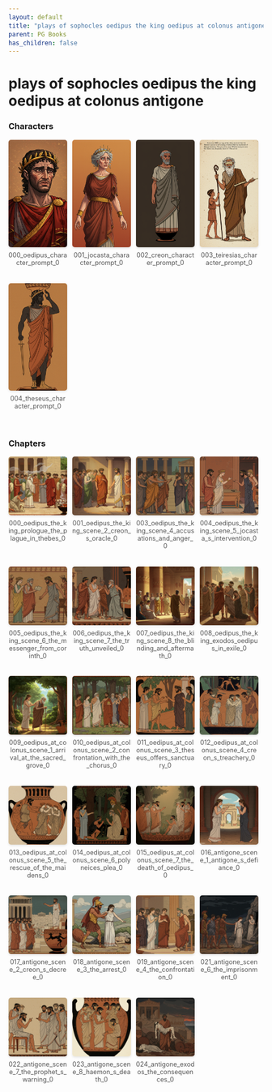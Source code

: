 ```yaml
---
layout: default
title: "plays of sophocles oedipus the king oedipus at colonus antigone"
parent: PG Books
has_children: false
---
```



<style>
.image-gallery {
  display: flex;
  flex-wrap: wrap;
  justify-content: space-between;
  margin-bottom: 20px;
}

.image-row {
  display: flex;
  justify-content: flex-start;
  width: 100%;
  margin-bottom: 20px;
}

.image-item {
  width: 23%;
  margin-right: 2%;
  text-align: center;
}

.image-item:last-child {
  margin-right: 0;
}

.image-item img {
  width: 100%;
  height: auto;
  object-fit: cover;
  border-radius: 5px;
  box-shadow: 0 2px 4px rgba(0,0,0,0.1);
}

.image-item p {
  margin-top: 5px;
  font-size: 0.9em;
  color: #555;
}

.video-container {
  margin: 20px 0;
}
</style>


# plays of sophocles oedipus the king oedipus at colonus antigone

<h3>Characters</h3>
<div class="image-gallery">
<div class="image-row">
  <div class="image-item">
    <img src="../../assets/pg_books_ai_generated_photos/plays_of_sophocles_oedipus_the_king_oedipus_at_colonus_antigone/characters/000_oedipus_character_prompt_0.png" alt="000_oedipus_character_prompt_0">
    <p>000_oedipus_character_prompt_0</p>
  </div>
  <div class="image-item">
    <img src="../../assets/pg_books_ai_generated_photos/plays_of_sophocles_oedipus_the_king_oedipus_at_colonus_antigone/characters/001_jocasta_character_prompt_0.png" alt="001_jocasta_character_prompt_0">
    <p>001_jocasta_character_prompt_0</p>
  </div>
  <div class="image-item">
    <img src="../../assets/pg_books_ai_generated_photos/plays_of_sophocles_oedipus_the_king_oedipus_at_colonus_antigone/characters/002_creon_character_prompt_0.png" alt="002_creon_character_prompt_0">
    <p>002_creon_character_prompt_0</p>
  </div>
  <div class="image-item">
    <img src="../../assets/pg_books_ai_generated_photos/plays_of_sophocles_oedipus_the_king_oedipus_at_colonus_antigone/characters/003_teiresias_character_prompt_0.png" alt="003_teiresias_character_prompt_0">
    <p>003_teiresias_character_prompt_0</p>
  </div>
</div>
<div class="image-row">
  <div class="image-item">
    <img src="../../assets/pg_books_ai_generated_photos/plays_of_sophocles_oedipus_the_king_oedipus_at_colonus_antigone/characters/004_theseus_character_prompt_0.png" alt="004_theseus_character_prompt_0">
    <p>004_theseus_character_prompt_0</p>
  </div>
</div>
</div>

<h3>Chapters</h3>
<div class="image-gallery">
<div class="image-row">
  <div class="image-item">
    <img src="../../assets/pg_books_ai_generated_photos/plays_of_sophocles_oedipus_the_king_oedipus_at_colonus_antigone/chapters/000_oedipus_the_king_prologue_the_plague_in_thebes_0.png" alt="000_oedipus_the_king_prologue_the_plague_in_thebes_0">
    <p>000_oedipus_the_king_prologue_the_plague_in_thebes_0</p>
  </div>
  <div class="image-item">
    <img src="../../assets/pg_books_ai_generated_photos/plays_of_sophocles_oedipus_the_king_oedipus_at_colonus_antigone/chapters/001_oedipus_the_king_scene_2_creon_s_oracle_0.png" alt="001_oedipus_the_king_scene_2_creon_s_oracle_0">
    <p>001_oedipus_the_king_scene_2_creon_s_oracle_0</p>
  </div>
  <div class="image-item">
    <img src="../../assets/pg_books_ai_generated_photos/plays_of_sophocles_oedipus_the_king_oedipus_at_colonus_antigone/chapters/003_oedipus_the_king_scene_4_accusations_and_anger_0.png" alt="003_oedipus_the_king_scene_4_accusations_and_anger_0">
    <p>003_oedipus_the_king_scene_4_accusations_and_anger_0</p>
  </div>
  <div class="image-item">
    <img src="../../assets/pg_books_ai_generated_photos/plays_of_sophocles_oedipus_the_king_oedipus_at_colonus_antigone/chapters/004_oedipus_the_king_scene_5_jocasta_s_intervention_0.png" alt="004_oedipus_the_king_scene_5_jocasta_s_intervention_0">
    <p>004_oedipus_the_king_scene_5_jocasta_s_intervention_0</p>
  </div>
</div>
<div class="image-row">
  <div class="image-item">
    <img src="../../assets/pg_books_ai_generated_photos/plays_of_sophocles_oedipus_the_king_oedipus_at_colonus_antigone/chapters/005_oedipus_the_king_scene_6_the_messenger_from_corinth_0.png" alt="005_oedipus_the_king_scene_6_the_messenger_from_corinth_0">
    <p>005_oedipus_the_king_scene_6_the_messenger_from_corinth_0</p>
  </div>
  <div class="image-item">
    <img src="../../assets/pg_books_ai_generated_photos/plays_of_sophocles_oedipus_the_king_oedipus_at_colonus_antigone/chapters/006_oedipus_the_king_scene_7_the_truth_unveiled_0.png" alt="006_oedipus_the_king_scene_7_the_truth_unveiled_0">
    <p>006_oedipus_the_king_scene_7_the_truth_unveiled_0</p>
  </div>
  <div class="image-item">
    <img src="../../assets/pg_books_ai_generated_photos/plays_of_sophocles_oedipus_the_king_oedipus_at_colonus_antigone/chapters/007_oedipus_the_king_scene_8_the_blinding_and_aftermath_0.png" alt="007_oedipus_the_king_scene_8_the_blinding_and_aftermath_0">
    <p>007_oedipus_the_king_scene_8_the_blinding_and_aftermath_0</p>
  </div>
  <div class="image-item">
    <img src="../../assets/pg_books_ai_generated_photos/plays_of_sophocles_oedipus_the_king_oedipus_at_colonus_antigone/chapters/008_oedipus_the_king_exodos_oedipus_in_exile_0.png" alt="008_oedipus_the_king_exodos_oedipus_in_exile_0">
    <p>008_oedipus_the_king_exodos_oedipus_in_exile_0</p>
  </div>
</div>
<div class="image-row">
  <div class="image-item">
    <img src="../../assets/pg_books_ai_generated_photos/plays_of_sophocles_oedipus_the_king_oedipus_at_colonus_antigone/chapters/009_oedipus_at_colonus_scene_1_arrival_at_the_sacred_grove_0.png" alt="009_oedipus_at_colonus_scene_1_arrival_at_the_sacred_grove_0">
    <p>009_oedipus_at_colonus_scene_1_arrival_at_the_sacred_grove_0</p>
  </div>
  <div class="image-item">
    <img src="../../assets/pg_books_ai_generated_photos/plays_of_sophocles_oedipus_the_king_oedipus_at_colonus_antigone/chapters/010_oedipus_at_colonus_scene_2_confrontation_with_the_chorus_0.png" alt="010_oedipus_at_colonus_scene_2_confrontation_with_the_chorus_0">
    <p>010_oedipus_at_colonus_scene_2_confrontation_with_the_chorus_0</p>
  </div>
  <div class="image-item">
    <img src="../../assets/pg_books_ai_generated_photos/plays_of_sophocles_oedipus_the_king_oedipus_at_colonus_antigone/chapters/011_oedipus_at_colonus_scene_3_theseus_offers_sanctuary_0.png" alt="011_oedipus_at_colonus_scene_3_theseus_offers_sanctuary_0">
    <p>011_oedipus_at_colonus_scene_3_theseus_offers_sanctuary_0</p>
  </div>
  <div class="image-item">
    <img src="../../assets/pg_books_ai_generated_photos/plays_of_sophocles_oedipus_the_king_oedipus_at_colonus_antigone/chapters/012_oedipus_at_colonus_scene_4_creon_s_treachery_0.png" alt="012_oedipus_at_colonus_scene_4_creon_s_treachery_0">
    <p>012_oedipus_at_colonus_scene_4_creon_s_treachery_0</p>
  </div>
</div>
<div class="image-row">
  <div class="image-item">
    <img src="../../assets/pg_books_ai_generated_photos/plays_of_sophocles_oedipus_the_king_oedipus_at_colonus_antigone/chapters/013_oedipus_at_colonus_scene_5_the_rescue_of_the_maidens_0.png" alt="013_oedipus_at_colonus_scene_5_the_rescue_of_the_maidens_0">
    <p>013_oedipus_at_colonus_scene_5_the_rescue_of_the_maidens_0</p>
  </div>
  <div class="image-item">
    <img src="../../assets/pg_books_ai_generated_photos/plays_of_sophocles_oedipus_the_king_oedipus_at_colonus_antigone/chapters/014_oedipus_at_colonus_scene_6_polyneices_plea_0.png" alt="014_oedipus_at_colonus_scene_6_polyneices_plea_0">
    <p>014_oedipus_at_colonus_scene_6_polyneices_plea_0</p>
  </div>
  <div class="image-item">
    <img src="../../assets/pg_books_ai_generated_photos/plays_of_sophocles_oedipus_the_king_oedipus_at_colonus_antigone/chapters/015_oedipus_at_colonus_scene_7_the_death_of_oedipus_0.png" alt="015_oedipus_at_colonus_scene_7_the_death_of_oedipus_0">
    <p>015_oedipus_at_colonus_scene_7_the_death_of_oedipus_0</p>
  </div>
  <div class="image-item">
    <img src="../../assets/pg_books_ai_generated_photos/plays_of_sophocles_oedipus_the_king_oedipus_at_colonus_antigone/chapters/016_antigone_scene_1_antigone_s_defiance_0.png" alt="016_antigone_scene_1_antigone_s_defiance_0">
    <p>016_antigone_scene_1_antigone_s_defiance_0</p>
  </div>
</div>
<div class="image-row">
  <div class="image-item">
    <img src="../../assets/pg_books_ai_generated_photos/plays_of_sophocles_oedipus_the_king_oedipus_at_colonus_antigone/chapters/017_antigone_scene_2_creon_s_decree_0.png" alt="017_antigone_scene_2_creon_s_decree_0">
    <p>017_antigone_scene_2_creon_s_decree_0</p>
  </div>
  <div class="image-item">
    <img src="../../assets/pg_books_ai_generated_photos/plays_of_sophocles_oedipus_the_king_oedipus_at_colonus_antigone/chapters/018_antigone_scene_3_the_arrest_0.png" alt="018_antigone_scene_3_the_arrest_0">
    <p>018_antigone_scene_3_the_arrest_0</p>
  </div>
  <div class="image-item">
    <img src="../../assets/pg_books_ai_generated_photos/plays_of_sophocles_oedipus_the_king_oedipus_at_colonus_antigone/chapters/019_antigone_scene_4_the_confrontation_0.png" alt="019_antigone_scene_4_the_confrontation_0">
    <p>019_antigone_scene_4_the_confrontation_0</p>
  </div>
  <div class="image-item">
    <img src="../../assets/pg_books_ai_generated_photos/plays_of_sophocles_oedipus_the_king_oedipus_at_colonus_antigone/chapters/021_antigone_scene_6_the_imprisonment_0.png" alt="021_antigone_scene_6_the_imprisonment_0">
    <p>021_antigone_scene_6_the_imprisonment_0</p>
  </div>
</div>
<div class="image-row">
  <div class="image-item">
    <img src="../../assets/pg_books_ai_generated_photos/plays_of_sophocles_oedipus_the_king_oedipus_at_colonus_antigone/chapters/022_antigone_scene_7_the_prophet_s_warning_0.png" alt="022_antigone_scene_7_the_prophet_s_warning_0">
    <p>022_antigone_scene_7_the_prophet_s_warning_0</p>
  </div>
  <div class="image-item">
    <img src="../../assets/pg_books_ai_generated_photos/plays_of_sophocles_oedipus_the_king_oedipus_at_colonus_antigone/chapters/023_antigone_scene_8_haemon_s_death_0.png" alt="023_antigone_scene_8_haemon_s_death_0">
    <p>023_antigone_scene_8_haemon_s_death_0</p>
  </div>
  <div class="image-item">
    <img src="../../assets/pg_books_ai_generated_photos/plays_of_sophocles_oedipus_the_king_oedipus_at_colonus_antigone/chapters/024_antigone_exodos_the_consequences_0.png" alt="024_antigone_exodos_the_consequences_0">
    <p>024_antigone_exodos_the_consequences_0</p>
  </div>
</div>
</div>
